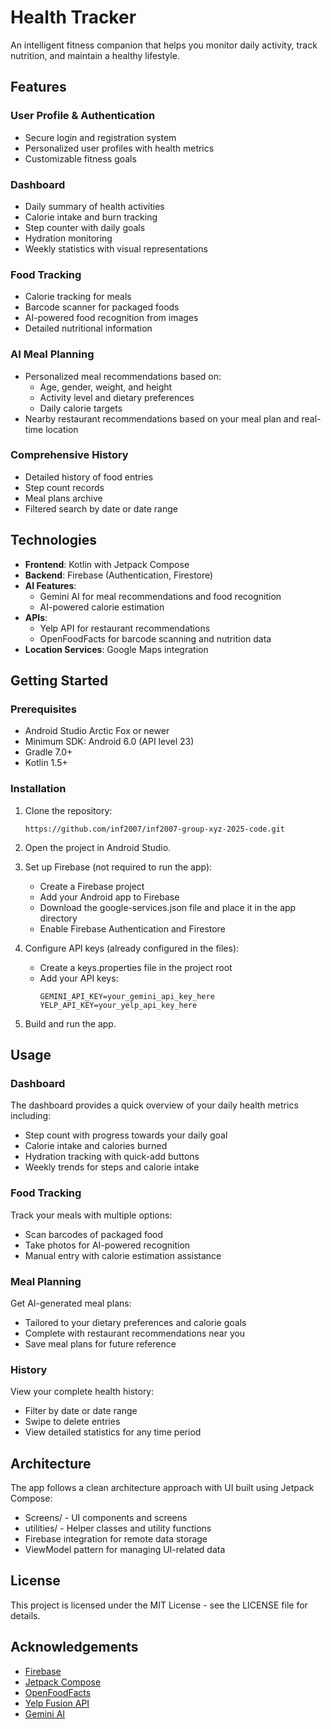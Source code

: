 # Health Tracker

An intelligent fitness companion that helps you monitor daily activity, track nutrition, and maintain a healthy lifestyle.

## Features

### User Profile & Authentication
- Secure login and registration system
- Personalized user profiles with health metrics
- Customizable fitness goals

### Dashboard
- Daily summary of health activities
- Calorie intake and burn tracking
- Step counter with daily goals
- Hydration monitoring
- Weekly statistics with visual representations

### Food Tracking
- Calorie tracking for meals
- Barcode scanner for packaged foods
- AI-powered food recognition from images
- Detailed nutritional information

### AI Meal Planning
- Personalized meal recommendations based on:
  - Age, gender, weight, and height
  - Activity level and dietary preferences
  - Daily calorie targets
- Nearby restaurant recommendations based on your meal plan and real-time location

### Comprehensive History
- Detailed history of food entries
- Step count records
- Meal plans archive
- Filtered search by date or date range

## Technologies

- **Frontend**: Kotlin with Jetpack Compose
- **Backend**: Firebase (Authentication, Firestore)
- **AI Features**:
  - Gemini AI for meal recommendations and food recognition
  - AI-powered calorie estimation
- **APIs**:
  - Yelp API for restaurant recommendations
  - OpenFoodFacts for barcode scanning and nutrition data
- **Location Services**: Google Maps integration

## Getting Started

### Prerequisites
- Android Studio Arctic Fox or newer
- Minimum SDK: Android 6.0 (API level 23)
- Gradle 7.0+
- Kotlin 1.5+

### Installation

1. Clone the repository:
   ```
   https://github.com/inf2007/inf2007-group-xyz-2025-code.git
   ```

2. Open the project in Android Studio.

3. Set up Firebase (not required to run the app):
   - Create a Firebase project
   - Add your Android app to Firebase
   - Download the google-services.json file and place it in the app directory
   - Enable Firebase Authentication and Firestore

4. Configure API keys (already configured in the files):
   - Create a keys.properties file in the project root
   - Add your API keys:
     ```
     GEMINI_API_KEY=your_gemini_api_key_here
     YELP_API_KEY=your_yelp_api_key_here
     ```

5. Build and run the app.

## Usage

### Dashboard
The dashboard provides a quick overview of your daily health metrics including:
- Step count with progress towards your daily goal
- Calorie intake and calories burned
- Hydration tracking with quick-add buttons
- Weekly trends for steps and calorie intake

### Food Tracking
Track your meals with multiple options:
- Scan barcodes of packaged food
- Take photos for AI-powered recognition
- Manual entry with calorie estimation assistance

### Meal Planning
Get AI-generated meal plans:
- Tailored to your dietary preferences and calorie goals
- Complete with restaurant recommendations near you
- Save meal plans for future reference

### History
View your complete health history:
- Filter by date or date range
- Swipe to delete entries
- View detailed statistics for any time period

## Architecture
The app follows a clean architecture approach with UI built using Jetpack Compose:
- Screens/ - UI components and screens
- utilities/ - Helper classes and utility functions
- Firebase integration for remote data storage
- ViewModel pattern for managing UI-related data

## License
This project is licensed under the MIT License - see the LICENSE file for details.

## Acknowledgements
- [Firebase](https://firebase.google.com/)
- [Jetpack Compose](https://developer.android.com/jetpack/compose)
- [OpenFoodFacts](https://world.openfoodfacts.org/)
- [Yelp Fusion API](https://www.yelp.com/developers/documentation/v3)
- [Gemini AI](https://ai.google.dev/)
